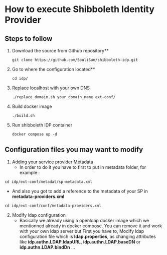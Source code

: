 # How to execute Shibboleth Identity Provider
## Steps to follow
1. Download the source from Github repository**
   ```
   git clone https://github.com/SouliSun/shibboleth-idp.git
    ```
2. Go to where the configuration located**
   ```
   cd idp/
   ```
3. Replace localhost with your own DNS
   ```
   ./replace_domain.sh your_domain_name ext-conf/
   ```
4. Build docker image
      ```
   ./build.sh
   ```
5. Run shibboleth IDP container
   ```
   docker compose up -d
   ```
## Configuration files you may want to modify
1. Adding your service provider Metadata
   - In order to do it you have to first to put in metadata folder, for example :
```
cd idp/ext-conf/metadat/sp-metadata.xml
```
  
   - And also you got to add a reference to the metadata of your SP in **metadata-providers.xml**
```
cd idp/ext-conf/conf/metadata-providers.xml
```
2. Modify ldap configuration
   - Basically we already using a openldap docker image which we mentionned already in docker compose. You can remove it and work with your own ldap server but First you have to, Modify ldap configuration file which is **ldap.properties**, as changing attributes like **idp.authn.LDAP.ldapURL**, **idp.authn.LDAP.baseDN** or **idp.authn.LDAP.bindDn** ...
     

